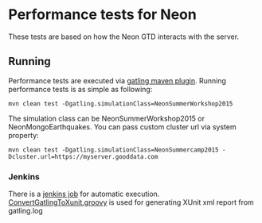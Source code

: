 # Performance tests for Neon

These tests are based on how the Neon GTD interacts with the server.

## Running

Performance tests are executed via [gatling maven plugin](https://github.com/excilys/gatling/wiki/Maven-plugin).
Running performance tests is as simple as following:

```mvn clean test -Dgatling.simulationClass=NeonSummerWorkshop2015```

The simulation class can be NeonSummerWorkshop2015 or NeonMongoEarthquakes. You can pass custom cluster
url via system property:

```mvn clean test -Dgatling.simulationClass=NeonSummercamp2015 -Dcluster.url=https://myserver.gooddata.com```

### Jenkins
There is a [jenkins job](https://ci.intgdc.com/job/MSF-Performance-Tests/) for automatic execution.
[ConvertGatlingToXunit.groovy](ConvertGatlingToXunit.groovy) is used for generating XUnit xml report from gatling.log



